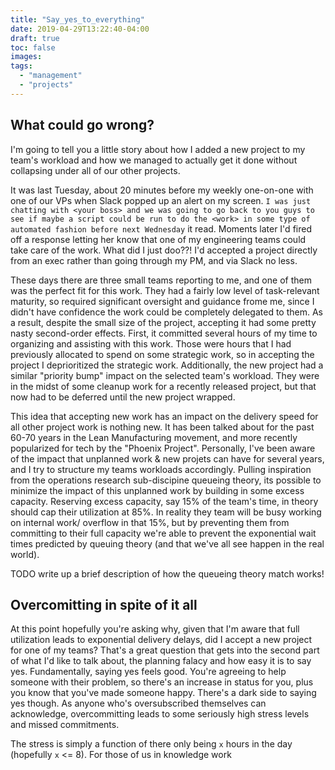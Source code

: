 ```yaml
---
title: "Say_yes_to_everything"
date: 2019-04-29T13:22:40-04:00
draft: true
toc: false
images:
tags:
  - "management"
  - "projects"
---
```


## What could go wrong?

I'm going to tell you a little story about how I added a new project to my team's workload and how we managed to actually get it done without collapsing under all of our other projects.

It was last Tuesday, about 20 minutes before my weekly one-on-one with one of our VPs when Slack popped up an alert on my screen.
`I was just chatting with <your boss> and we was going to go back to you guys to see if maybe a script could be run to do the <work> in some type of automated fashion before next Wednesday` it read.
Moments later I'd fired off a response letting her know that one of my engineering teams could take care of the work.
What did I just doo??!
I'd accepted a project directly from an exec rather than going through my PM, and via Slack no less.

These days there are three small teams reporting to me, and one of them was the perfect fit for this work.
They had a fairly low level of task-relevant maturity, so required significant oversight and guidance frome me, since I didn't have confidence the work could be completely delegated to them.
As a result, despite the small size of the project, accepting it had some pretty nasty second-order effects.
First, it committed several hours of my time to organizing and assisting with this work.
Those were hours that I had previously allocated to spend on some strategic work, so in accepting the project I deprioritized the strategic work.
Additionally, the new project had a similar "priority bump" impact on the selected team's workload.
They were in the midst of some cleanup work for a recently released project, but that now had to be deferred until the new project wrapped.

This idea that accepting new work has an impact on the delivery speed for all other project work is nothing new.
It has been talked about for the past 60-70 years in the Lean Manufacturing movement, and more recently popularized for tech by the "Phoenix Project".
Personally, I've been aware of the impact that unplanned work & new projets can have for several years, and I try to structure my teams workloads accordingly.
Pulling inspiration from the operations research sub-discipine queueing theory, its possible to minimize the impact of this unplanned work by building in some excess capacity.
Reserving excess capacity, say 15% of the team's time, in theory should cap their utilization at 85%.
In reality they team will be busy working on internal work/ overflow in that 15%, but by preventing them from committing to their full capacity we're able to prevent the exponential wait times predicted by queuing theory (and that we've all see happen in the real world).

TODO write up a brief description of how the queueing theory match works!

## Overcomitting in spite of it all
At this point hopefully you're asking why, given that I'm aware that full utilization leads to exponential delivery delays, did I accept a new project for one of my teams?
That's a great question that gets into the second part of what I'd like to talk about, the planning falacy and how easy it is to say yes.
Fundamentally, saying yes feels good.
You're agreeing to help someone with their problem, so there's an increase in status for you, plus you know that you've made someone happy.
There's a dark side to saying yes though.
As anyone who's oversubscribed themselves can acknowledge, overcommitting leads to some seriously high stress levels and missed commitments.

The stress is simply a function of there only being `x` hours in the day (hopefully `x` <= 8).
For those of us in knowledge work
